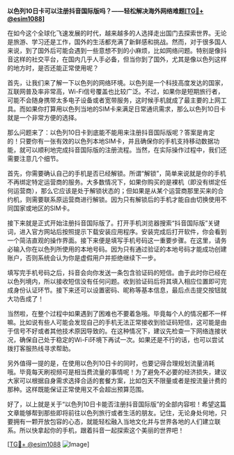 **以色列10日卡可以注册抖音国际版吗？——轻松解决海外网络难题[[TG💪+ @esim1088](https://t.me/s/esim1088)]**

在如今这个全球化飞速发展的时代，越来越多的人选择走出国门去探索世界。无论是旅游、学习还是工作，国外的生活都充满了新鲜感和挑战。然而，对于很多国人来说，到了国外后可能会遇到一些意想不到的小麻烦，比如网络问题。特别是像抖音这样的社交平台，在国内几乎人手必备，但当你到了国外，尤其是像以色列这样的地方时，是否还能正常使用呢？

首先，让我们来了解一下以色列的网络环境。以色列是一个科技高度发达的国家，互联网普及率非常高，Wi-Fi信号覆盖也比较广泛。不过，如果你是短期旅行者，可能不会随身携带太多电子设备或者宽带服务，这时候手机就成了最主要的上网工具。而如果你打算用以色列当地的SIM卡来满足日常通讯需求，那么以色列10日卡就是一个非常方便的选择。

那么问题来了：以色列10日卡到底能不能用来注册抖音国际版呢？答案是肯定的！只要你有一张有效的以色列本地SIM卡，并且确保你的手机支持移动数据功能，就可以顺利地完成抖音国际版的注册流程。当然，在实际操作过程中，我们还需要注意几个细节。

首先，你需要确认自己的手机是否已经解锁。所谓“解锁”，简单来说就是你的手机不再绑定特定运营商的服务。大多数情况下，如果你购买的是裸机（即没有绑定任何运营商），那么它应该是处于解锁状态的；但如果是从某个运营商那里买来的合约机，则需要联系原运营商进行解锁。因为只有解锁后的手机才能自由切换使用不同国家或地区的SIM卡。

接下来就是正式开始注册抖音国际版了。打开手机浏览器搜索“抖音国际版”关键词，进入官方网站后按照提示下载安装应用程序。安装完成后打开软件，你会看到一个简洁直观的操作界面。接下来便是填写手机号码这一重要步骤。在这里，请务必输入你在以色列所使用的本地号码。因为只有通过验证的本地号码才能成功创建账户，否则系统会认为你是虚假用户并拒绝继续下一步。

填写完手机号码之后，抖音会向你发送一条包含验证码的短信。由于此时你已经在以色列境内，所以接收短信没有任何问题。收到验证码后将其填入相应位置即可完成身份认证环节。接下来还可以设置密码、昵称等基本信息，最后点击提交按钮就大功告成了！

当然啦，在整个过程中如果遇到了困难也不要着急哦。毕竟每个人的情况都不一样嘛。比如说有些人可能会发现自己的手机无法正常接收到验证码短信，这可能是由于信号不好或者其他技术原因导致的。在这种情况下，建议先检查一下网络连接状况，确保自己处于稳定的Wi-Fi环境下再试一次。如果还是不行的话，也可以尝试拨打客服热线寻求帮助。

另外值得一提的是，在使用以色列10日卡的同时，也要记得合理规划流量消耗哦。毕竟每天刷视频可是相当费流量的事情呢！为了避免不必要的经济损失，建议大家可以根据自身需求选择合适的套餐方案，比如包天不限量或者是按流量计费的那种。这样既能保证正常使用又不会超出预算范围。

好了，以上就是关于“以色列10日卡能否注册抖音国际版”的全部内容啦！希望这篇文章能够帮到那些即将前往以色列旅行或者生活的朋友。记住，无论身处何地，只要拥有一颗开放包容的心态，就能轻松融入当地文化并与世界各地的人们建立联系。所以快拿起你的手机，跟着抖音一起探索这个美丽的世界吧！

[[TG💪+ @esim1088](https://t.me/s/esim1088) ![Image](https://i.postimg.cc/4NQfJmqS/Snipaste-2025-05-13-00-14-12.png)]